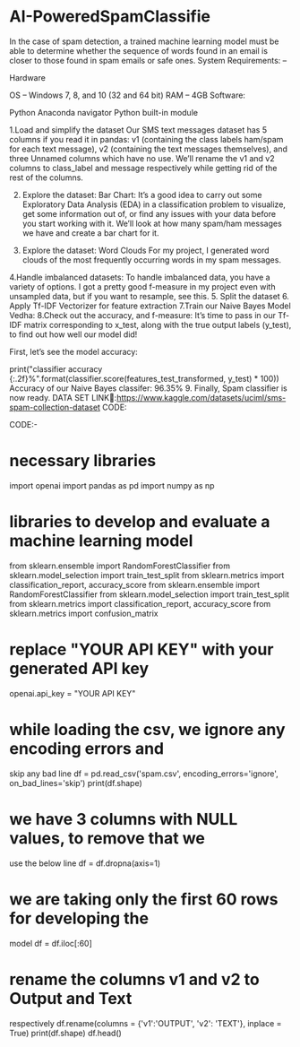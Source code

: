 # AI-PoweredSpamClassifie
In the case of spam detection, a trained machine learning model must be able to determine whether the sequence of words found in an email is closer to those found in spam emails or safe ones.
System Requirements: –

Hardware

OS – Windows 7, 8, and 10 (32 and 64 bit)
RAM – 4GB
Software:

Python
Anaconda navigator
Python built-in module

1.Load and simplify the dataset 
Our SMS text messages dataset has 5 columns if you read it in pandas: v1 (containing the class labels ham/spam for each text message), v2 (containing the text messages themselves), and three Unnamed columns which have no use. We’ll rename the v1 and v2 columns to class_label and message respectively while getting rid of the rest of the columns.

2. Explore the dataset: Bar Chart:
It’s a good idea to carry out some Exploratory Data Analysis (EDA) in a classification problem to visualize, get some information out of, or find any issues with your data before you start working with it. We’ll look at how many spam/ham messages we have and create a bar chart for it.

3. Explore the dataset: Word Clouds
For my project, I generated word clouds of the most frequently occurring words in my spam messages.

4.Handle imbalanced datasets:
To handle imbalanced data, you have a variety of options. I got a pretty good f-measure in my project even with unsampled data, but if you want to resample, see this.
5. Split the dataset
 6. Apply Tf-IDF Vectorizer for feature extraction
 7.Train our Naive Bayes Model
Vedha: 8.Check out the accuracy, and f-measure:
It’s time to pass in our Tf-IDF matrix corresponding to x_test, along with the true output labels (y_test), to find out how well our model did!

First, let’s see the model accuracy:

print("classifier accuracy {:.2f}%".format(classifier.score(features_test_transformed, y_test) * 100))
Accuracy of our Naive Bayes classifer: 96.35%
9. Finally, Spam classifier is now ready.
DATA SET LINK🔗:https://www.kaggle.com/datasets/uciml/sms-spam-collection-dataset
CODE:

CODE:-
# necessary libraries
import openai
import pandas as pd
import numpy as np
# libraries to develop and evaluate a machine learning model
from sklearn.ensemble import RandomForestClassifier
from sklearn.model_selection import train_test_split
from sklearn.metrics import classification_report, 
accuracy_score
from sklearn.ensemble import RandomForestClassifier
from sklearn.model_selection import train_test_split
from sklearn.metrics import classification_report, 
accuracy_score
from sklearn.metrics import confusion_matrix
# replace "YOUR API KEY" with your generated API key
openai.api_key = "YOUR API KEY"
# while loading the csv, we ignore any encoding errors and 
skip any bad line
df = pd.read_csv('spam.csv', encoding_errors='ignore', 
on_bad_lines='skip')
print(df.shape)
# we have 3 columns with NULL values, to remove that we 
use the below line
df = df.dropna(axis=1)
# we are taking only the first 60 rows for developing the 
model
df = df.iloc[:60]
# rename the columns v1 and v2 to Output and Text 
respectively
df.rename(columns = {'v1':'OUTPUT', 'v2': 'TEXT'}, inplace = 
True)
print(df.shape)
df.head()
